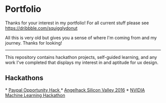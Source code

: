 # Portfolio
Thanks for your interest in my portfolio!
For all current stuff please see https://dribbble.com/squigglydonut

All this is very old but gives you a sense of where I'm coming from and my journey. Thanks for looking!

-------------

This repository contains hackathon projects, self-guided learning, and any work I've completed that displays my interest in and aptitude for ux design.

<h2>Hackathons</h2>
* <a href="https://github.com/squigglydonut/portfolio/tree/master/Paypal-Opportunity-Hack-2016">Paypal Opportunity Hack </a>
* <a href="https://github.com/squigglydonut/portfolio/tree/master/Angelhack-Silicon-Valley-2016"> Angelhack Silicon Valley 2016</a>
* <a href="https://github.com/squigglydonut/portfolio/tree/master/NVIDIA-Machine-Learning-Hackathon"> NVIDIA Machine Learning Hackathon</a>

